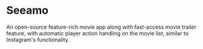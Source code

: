 # Seeamo
An open-source feature-rich movie app along with fast-access movie trailer feature, with automatic player action handling on the movie list, similar to Instagram's functionality.
